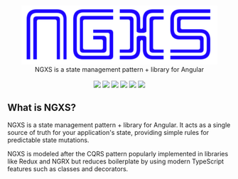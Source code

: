 <p align="center">
  <img src="docs/assets/logo.png">
  <br />
  NGXS is a state management pattern + library for Angular
  <br />
  <br />
  <a href="https://gitter.im/ngxs-community/Lobby"><img src="https://badges.gitter.im/Join%20Chat.svg"></a> <a href="https://badge.fury.io/js/ngxs"><img src="https://badge.fury.io/js/ngxs.svg"></a> <a href="https://codeclimate.com/github/ngxs/core/maintainability"><img src="https://api.codeclimate.com/v1/badges/c53c013c16e87492cb1e/maintainability" /></a> <a href="https://codeclimate.com/github/ngxs/core/test_coverage"><img src="https://api.codeclimate.com/v1/badges/c53c013c16e87492cb1e/test_coverage" /></a> <a href="https://travis-ci.org/amcdnl/ngxs"><img src="https://travis-ci.org/amcdnl/ngxs.svg?branch=master"></a> <a href="https://www.gitbook.io/book/ngxs/ngxs/activity"><img src="https://www.gitbook.io/button/status/book/ngxs/ngxs"></a>
</p>

## What is NGXS?
NGXS is a state management pattern + library for Angular. It acts as a single source of
truth for your application's state, providing simple rules for predictable state mutations.

NGXS is modeled after the CQRS pattern popularly implemented in libraries like Redux and NGRX
but reduces boilerplate by using modern TypeScript features such as classes and decorators.
